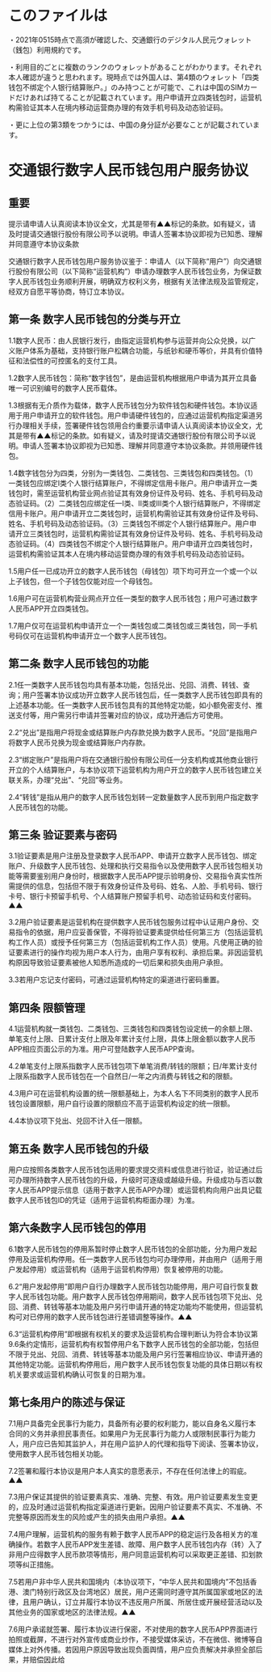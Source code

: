# このファイルは
・2021年0515時点で高須が確認した、交通銀行のデジタル人民元ウォレット（銭包）利用規約です。
 
・利用目的ごとに複数のランクのウォレットがあることがわかります。それぞれ本人確認が違うと思われます。現時点では外国人は、第4類のウォレット「四类钱包不绑定个人银行结算账户。」のみ持つことが可能で、これは中国のSIMカードだけあれば持てることが記載されています。用户申请开立四类钱包时，运营机构需验证其本人在境内移动运营商办理的有效手机号码及动态验证码。

・更に上位の第3類をつかうには、中国の身分証が必要なことが記載されています。


# 交通银行数字人民币钱包用户服务协议

## 重要

提示请申请人认真阅读本协议全文，尤其是带有▲▲标记的条款。如有疑义，请及时提请交通银行股份有限公司予以说明。申请人签署本协议即视为已知悉、理解并同意遵守本协议条款

交通银行数字人民币钱包用户服务协议鉴于：申请人（以下简称“用户”）向交通银行股份有限公司（以下简称“运营机构”）申请办理数字人民币钱包业务，为保证数字人民币钱包业务顺利开展，明确双方权利义务，根据有关法律法规及监管规定，经双方自愿平等协商，特订立本协议。

## 第一条 数字人民币钱包的分类与开立

1.1数字人民币：由人民银行发行，由指定运营机构参与运营并向公众兑换，以广义账户体系为基础，支持银行账户松耦合功能，与纸钞和硬币等价，并具有价值特征和法偿性的可控匿名的支付工具。

1.2数字人民币钱包：简称“数字钱包”，是由运营机构根据用户申请为其开立具备唯一可识别编号的数字人民币载体。

1.3根据有无介质作为载体，数字人民币钱包分为软件钱包和硬件钱包。本协议适用于用户申请开立的软件钱包。用户申请硬件钱包的，应通过运营机构指定渠道另行办理相关手续，签署硬件钱包领用合约重要示请申请人认真阅读本协议全文，尤其是带有▲▲标记的条款。如有疑义，请及时提请交通银行股份有限公司予以说明。申请人签署本协议即视为已知悉、理解并同意遵守本协议条款。并领用硬件钱包。

1.4数字钱包分为四类，分别为一类钱包、二类钱包、三类钱包和四类钱包。（1）一类钱包应绑定I类个人银行结算账户，不得绑定信用卡账户。用户申请开立一类钱包时，需至运营机构营业网点验证其有效身份证件及号码、姓名、手机号码及动态验证码。（2）二类钱包应绑定任一I类、II类或III类个人银行结算账户，不得绑定信用卡账户。用户申请开立二类钱包时，运营机构需验证其有效身份证件及号码、姓名、手机号码及动态验证码。（3）三类钱包不绑定个人银行结算账户。用户申请开立三类钱包时，运营机构需验证其有效身份证件及号码、姓名、手机号码及动态验证码。（4）四类钱包不绑定个人银行结算账户。用户申请开立四类钱包时，运营机构需验证其本人在境内移动运营商办理的有效手机号码及动态验证码。

1.5用户任一已成功开立的数字人民币钱包（母钱包）项下均可开立一个或一个以上子钱包，但一个子钱包仅能对应一个母钱包。

1.6用户可在运营机构营业网点开立任一类型的数字人民币钱包；用户可通过数字人民币APP开立四类钱包。

1.7用户仅可在运营机构申请开立一个一类钱包或二类钱包或三类钱包，同一手机号码仅可在运营机构申请开立一个数字人民币钱包。

## 第二条 数字人民币钱包的功能

2.1任一类数字人民币钱包均具有基本功能，包括兑出、兑回、消费、转钱、查询；用户签署本协议成功开立数字人民币钱包后，任一类数字人民币钱包即具有的上述基本功能。任一类数字人民币钱包具有的其他特定功能，如小额免密支付、推送支付等，用户需另行申请并签署对应的协议，成功开通后方可使用。

2.2“兑出”是指用户将现金或结算账户内存款兑换为数字人民币。“兑回”是指用户将数字人民币兑换为现金或结算账户内存款。

2.3“绑定账户”是指用户将在交通银行股份有限公司任一分支机构或其他商业银行开立的个人结算账户，与本协议项下运营机构为用户开立的数字人民币钱包建立关联关系，办理“兑出”、“兑回”等业务。

2.4“转钱”是指从用户的数字人民币钱包划转一定数量数字人民币到用户指定数字人民币钱包的功能。

## 第三条 验证要素与密码

3.1验证要素是用户注册及登录数字人民币APP、申请开立数字人民币钱包、绑定账户、升级数字人民币钱包、处理和执行交易指令以及使用数字人民币钱包相关功能等需要鉴别用户身份时，根据数字人民币APP提示验明身份、交易指令真实性所需提供的信息，包括但不限于有效身份证件及号码、姓名、人脸、手机号码、银行卡号、银行卡预留手机号、个人结算账户预留手机号、动态验证码和支付密码。▲▲

3.2用户验证要素是运营机构在提供数字人民币钱包服务过程中认证用户身份、交易指令的依据，用户应妥善保管，不得将验证要素提供给任何第三方（包括运营机构工作人员）或授予任何第三方（包括运营机构工作人员）使用。凡使用正确的验证要素进行的操作均视为用户本人行为，由用户享有权利、承担后果。非因运营机构原因导致验证要素被他人知悉所造成的一切后果和损失由用户承担。

3.3若用户忘记支付密码，可通过运营机构特定的渠道进行密码重置。

## 第四条 限额管理

4.1运营机构就一类钱包、二类钱包、三类钱包和四类钱包设定统一的余额上限、单笔支付上限、日累计支付上限及年累计支付上限，具体上限金额以数字人民币APP相应页面公示的为准。用户可登陆数字人民币APP查询。

4.2单笔支付上限系指数字人民币钱包项下单笔消费/转钱的限额；日/年累计支付上限系指数字人民币钱包在一个自然日/一年之内消费与转钱之和的限额。

4.3用户可在运营机构设置的统一限额基础上，为本人名下不同类别的数字人民币钱包设置限额，用户自行设置的限额应不高于运营机构设定的统一限额。

4.4本协议项下兑出、兑回不计入任一限额。

## 第五条 数字人民币钱包的升级

用户应按照各类数字人民币钱包适用的要求提交资料或信息进行验证，验证通过后可办理所持数字人民币钱包的升级，升级时可逐级或越级升级。升级成功与否以数字人民币APP提示信息（适用于数字人民币APP办理）或运营机构向用户出具记载数字人民币钱包ID的凭证（适用于运营机构柜面办理）为准。

## 第六条数字人民币钱包的停用

6.1数字人民币钱包的停用系暂时停止数字人民币钱包的全部功能，分为用户发起停用及运营机构停用。任一类数字人民币钱包均可办理停用，并由用户（适用于用户发起停用）或运营机构（适用于运营机构停用）恢复被停用的功能。

6.2“用户发起停用”即用户自行办理数字人民币钱包功能停用，用户可自行恢复数字人民币钱包功能。用户数字人民币钱包停用期间，数字人民币钱包项下兑出、兑回、消费、转钱等基本功能及用户另行申请开通的特定功能均不能使用，但运营机构可对已停用的数字人民币钱包进行差错调整等操作。▲▲

6.3“运营机构停用”即根据有权机关的要求及运营机构合理判断认为符合本协议第9.6条约定情形，运营机构有权暂停用户名下数字人民币钱包的全部功能，包括但不限于兑出、兑回、消费、转钱等基本功能及用户另行签署相应协议、申请开通的其他特定功能。运营机构停用后，用户数字人民币钱包恢复功能的具体日期以有权机关要求或运营机构确认可恢复的日期为准。

## 第七条用户的陈述与保证

7.1用户具备完全民事行为能力，具备所有必要的权利能力，能以自身名义履行本合同的义务并承担民事责任。如果用户为无民事行为能力人或限制民事行为能力人，用户应已告知其监护人，并在用户监护人的代理和指导下阅读、签署本协议，使用数字人民币钱包相关功能。

7.2签署和履行本协议是用户本人真实的意愿表示，不存在任何法律上的瑕疵。▲▲

7.3用户保证其提供的验证要素真实、准确、完整、有效。用户验证要素发生变更的，应及时通过运营机构指定渠道进行更新。因用户验证要素不真实、不准确、不完整等原因而发生的风险或产生的损失由用户承担。▲▲

7.4用户理解，运营机构的服务有赖于数字人民币APP的稳定运行及各相关方的准确操作。若数字人民币APP发生差错、故障、用户数字人民币钱包内存（转）入了非用户应得数字人民币款项等情形，用户同意运营机构可以采取更正差错、扣划款项等纠正措施。

7.5若用户非中华人民共和国境内（本协议项下，“中华人民共和国境内”不包括香港、澳门特别行政区及台湾地区）居民，用户还需同时遵守其所属国家或地区的法律，且用户确认，订立并履行本协议不违反用户所属、所居住或开展经营活动以及其他业务的国家或地区的法律法规。▲▲

7.6用户承诺就签署、履行本协议进行保密，不对使用的数字人民币APP界面进行拍照或截屏，不进行对外宣传或商业炒作，不接受媒体采访，不在微信、微博等自媒体上对外传播。若因用户原因导致出现负面舆情，用户应负责解决并承担全部后果，并赔偿因此给
